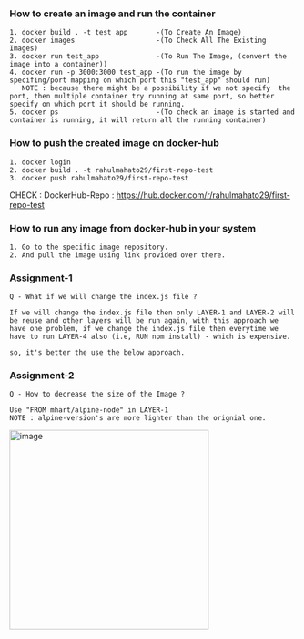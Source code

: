 ### How to create an image and run the container

    1. docker build . -t test_app       -(To Create An Image)
    2. docker images                    -(To Check All The Existing Images)
    3. docker run test_app              -(To Run The Image, (convert the image into a container))
    4. docker run -p 3000:3000 test_app -(To run the image by specifing/port mapping on which port this "test_app" should run) 
       NOTE : because there might be a possibility if we not specify  the port, then multiple container try running at same port, so better specify on which port it should be running.
    5. docker ps                        -(To check an image is started and container is running, it will return all the running container)

### How to push the created image on docker-hub 

    1. docker login
    2. docker build . -t rahulmahato29/first-repo-test
    3. docker push rahulmahato29/first-repo-test

   CHECK : DockerHub-Repo : https://hub.docker.com/r/rahulmahato29/first-repo-test

### How to run any image from docker-hub in your system

    1. Go to the specific image repository.
    2. And pull the image using link provided over there.

### Assignment-1

    Q - What if we will change the index.js file ?

    If we will change the index.js file then only LAYER-1 and LAYER-2 will be reuse and other layers will be run again, with this approach we have one problem, if we change the index.js file then everytime we have to run LAYER-4 also (i.e, RUN npm install) - which is expensive.
    
    so, it's better the use the below approach.

### Assignment-2
     
    Q - How to decrease the size of the Image ?
    
    Use "FROM mhart/alpine-node" in LAYER-1 
    NOTE : alpine-version's are more lighter than the orignial one.

<img width="350" alt="image" src="https://github.com/rahul-mahato29/Docker/assets/88178967/7418afb2-a574-4648-87ce-04259a7d1a56">

